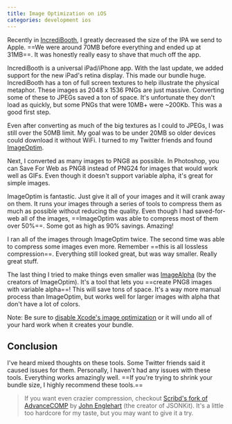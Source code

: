 ```yaml
---
title: Image Optimization on iOS
categories: development ios
---
```


Recently in [IncrediBooth](http://incredibooth.com/), I greatly decreased the size of the IPA we send to Apple. ==We were around 70MB before everything and ended up at 31MB==. It was honestly really easy to shave that much off the app.

IncrediBooth is a universal iPad/iPhone app. With the last update, we added support for the new iPad's retina display. This made our bundle huge. IncrediBooth has a ton of full screen textures to help illustrate the physical metaphor. These images as 2048 x 1536 PNGs are just massive. Converting some of these to JPEGs saved a ton of space. It's unfortunate they don't load as quickly, but some PNGs that were 10MB+ were ~200Kb. This was a good first step.

Even after converting as much of the big textures as I could to JPEGs, I was still over the 50MB limit. My goal was to be under 20MB so older devices could download it without WiFi. I turned to my Twitter friends and found [ImageOptim](http://imageoptim.com/).

Next, I converted as many images to PNG8 as possible. In Photoshop, you can Save For Web as PNG8 instead of PNG24 for images that would work well as GIFs. Even though it doesn't support variable alpha, it's great for simple images.

ImageOptim is fantastic. Just give it all of your images and it will crank away on them. It runs your images through a series of tools to compress them as much as possible without reducing the quality. Even though I had saved-for-web all of the images, ==ImageOptim was able to compress most of them over 50%==. Some got as high as 90% savings. Amazing!

I ran all of the images through ImageOptim twice. The second time was able to compress some images even more. Remember ==this is all lossless compression==. Everything still looked great, but was way smaller. Really great stuff.

The last thing I tried to make things even smaller was [ImageAlpha](http://pngmini.com/) (by the creators of ImageOptim). It's a tool that lets you ==create PNG8 images with variable alpha==! This will save tons of space. It's a way more manual process than ImageOptim, but works well for larger images with alpha that don't have a lot of colors.

Note: Be sure to [disable Xcode's image optimization](http://imageoptim.com/xcode.html) or it will undo all of your hard work when it creates your bundle.

## Conclusion

I've heard mixed thoughts on these tools. Some Twitter friends said it caused issues for them. Personally, I haven't had any issues with these tools. Everything works amazingly well. ==If you're trying to shrink your bundle size, I highly recommend these tools.==

> If you want even crazier compression, checkout [Scribd's fork of AdvanceCOMP](https://github.com/scribd/advancecomp) by [John Englehart](https://github.com/johnezang) (the creator of JSONKit). It's a little too hardcore for my taste, but you may want to give it a try.
